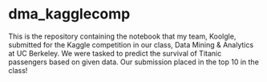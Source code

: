 # dma_kagglecomp
This is the repository containing the notebook that my team, Koolgle, submitted for the Kaggle competition in our class, Data Mining & Analytics at UC Berkeley. We were tasked to predict the survival of Titanic passengers based on given data. Our submission placed in the top 10 in the class! 
